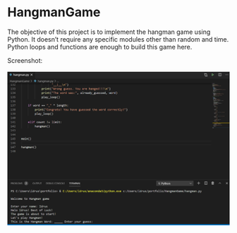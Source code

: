 # HangmanGame
The objective of this project is to implement the hangman game using Python. It doesn’t require any specific modules other than random and time. Python loops and functions are enough to build this game here.

Screenshot:\
\
![alt text](https://github.com/salamidrus/HangmanGame/blob/master/output.PNG?raw=true)
